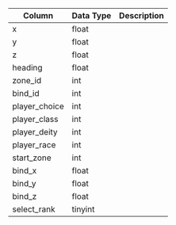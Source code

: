 | Column        | Data Type | Description |
| ------------- | --------- | ----------- |
| x             | float     |             |
| y             | float     |             |
| z             | float     |             |
| heading       | float     |             |
| zone_id       | int       |             |
| bind_id       | int       |             |
| player_choice | int       |             |
| player_class  | int       |             |
| player_deity  | int       |             |
| player_race   | int       |             |
| start_zone    | int       |             |
| bind_x        | float     |             |
| bind_y        | float     |             |
| bind_z        | float     |             |
| select_rank   | tinyint   |             |